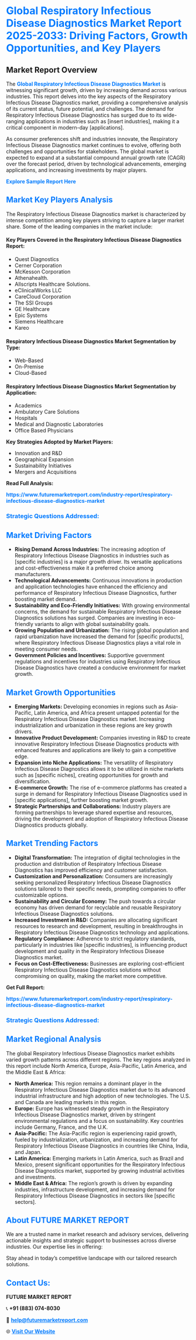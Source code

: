 <h1 style="color: #007BFF;">Global Respiratory Infectious Disease Diagnostics Market Report 2025-2033: Driving Factors, Growth Opportunities, and Key Players</h1>

<section id="overview">
<h2>Market Report Overview</h2>
<p>The <a href="https://www.futuremarketreport.com/industry-report/respiratory-infectious-disease-diagnostics-market" style="color: #007BFF; text-decoration: none;"><strong>Global Respiratory Infectious Disease Diagnostics Market</strong></a> is witnessing significant growth, driven by increasing demand across various industries. This report delves into the key aspects of the Respiratory Infectious Disease Diagnostics market, providing a comprehensive analysis of its current status, future potential, and challenges. The demand for Respiratory Infectious Disease Diagnostics has surged due to its wide-ranging applications in industries such as [insert industries], making it a critical component in modern-day [applications].</p>
<p>As consumer preferences shift and industries innovate, the Respiratory Infectious Disease Diagnostics market continues to evolve, offering both challenges and opportunities for stakeholders. The global market is expected to expand at a substantial compound annual growth rate (CAGR) over the forecast period, driven by technological advancements, emerging applications, and increasing investments by major players.</p>
</section>

<section id="overview">
<p><a href="https://www.futuremarketreport.com/request-sample/reportId=37624" style="color: #007BFF; text-decoration: none;"><strong>Explore Sample Report Here</strong></a></p>
</section>

<section id="key-players">
<h2 style="color: #007BFF;">Market Key Players Analysis</h2>
<p>The Respiratory Infectious Disease Diagnostics market is characterized by intense competition among key players striving to capture a larger market share. Some of the leading companies in the market include:</p>
<h4>Key Players Covered in the Respiratory Infectious Disease Diagnostics Report:</h4>
<ul><li>Quest Diagnostics</li><li>Cerner Corporation</li><li>McKesson Corporation</li><li>Athenahealth.</li><li>Allscripts Healthcare Solutions.</li><li>eClinicalWorks LLC</li><li>CareCloud Corporation</li><li>The SSI Groups</li><li>GE Healthcare</li><li>Epic Systems</li><li>Siemens Healthcare</li><li>Kareo</li></ul>
<h4>Respiratory Infectious Disease Diagnostics Market Segmentation by Type:</h4>
<ul><li>Web-Based</li><li>On-Premise</li><li>Cloud-Based</li></ul>

<h4>Respiratory Infectious Disease Diagnostics Market Segmentation by Application:</h4>
<ul><li>Academics</li><li>Ambulatory Care Solutions</li><li>Hospitals</li><li>Medical and Diagnostic Laboratories</li><li>Office Based Physicians</li></ul>
<p><strong>Key Strategies Adopted by Market Players:</strong></p>
<ul>
<li>Innovation and R&D</li>
<li>Geographical Expansion</li>
<li>Sustainability Initiatives</li>
<li>Mergers and Acquisitions</li>
</ul>
</section>

<section>
<p><strong>Read Full Analysis: </strong></p><a href="https://www.futuremarketreport.com/industry-report/respiratory-infectious-disease-diagnostics-market" style="color: #007BFF; text-decoration: none;"><strong>https://www.futuremarketreport.com/industry-report/respiratory-infectious-disease-diagnostics-market</strong></a>
<h3 style="color: #007BFF;">Strategic Questions Addressed:</h3>
</section>

<section id="driving-factors">
<h2 style="color: #007BFF;">Market Driving Factors</h2>
<ul>
<li><strong>Rising Demand Across Industries:</strong> The increasing adoption of Respiratory Infectious Disease Diagnostics in industries such as [specific industries] is a major growth driver. Its versatile applications and cost-effectiveness make it a preferred choice among manufacturers.</li>
<li><strong>Technological Advancements:</strong> Continuous innovations in production and application technologies have enhanced the efficiency and performance of Respiratory Infectious Disease Diagnostics, further boosting market demand.</li>
<li><strong>Sustainability and Eco-Friendly Initiatives:</strong> With growing environmental concerns, the demand for sustainable Respiratory Infectious Disease Diagnostics solutions has surged. Companies are investing in eco-friendly variants to align with global sustainability goals.</li>
<li><strong>Growing Population and Urbanization:</strong> The rising global population and rapid urbanization have increased the demand for [specific products], where Respiratory Infectious Disease Diagnostics plays a vital role in meeting consumer needs.</li>
<li><strong>Government Policies and Incentives:</strong> Supportive government regulations and incentives for industries using Respiratory Infectious Disease Diagnostics have created a conducive environment for market growth.</li>
</ul>
</section>

<section id="growth-opportunities">
<h2 style="color: #007BFF;">Market Growth Opportunities</h2>
<ul>
<li><strong>Emerging Markets:</strong> Developing economies in regions such as Asia-Pacific, Latin America, and Africa present untapped potential for the Respiratory Infectious Disease Diagnostics market. Increasing industrialization and urbanization in these regions are key growth drivers.</li>
<li><strong>Innovative Product Development:</strong> Companies investing in R&D to create innovative Respiratory Infectious Disease Diagnostics products with enhanced features and applications are likely to gain a competitive edge.</li>
<li><strong>Expansion into Niche Applications:</strong> The versatility of Respiratory Infectious Disease Diagnostics allows it to be utilized in niche markets such as [specific niches], creating opportunities for growth and diversification.</li>
<li><strong>E-commerce Growth:</strong> The rise of e-commerce platforms has created a surge in demand for Respiratory Infectious Disease Diagnostics used in [specific applications], further boosting market growth.</li>
<li><strong>Strategic Partnerships and Collaborations:</strong> Industry players are forming partnerships to leverage shared expertise and resources, driving the development and adoption of Respiratory Infectious Disease Diagnostics products globally.</li>
</ul>
</section>

<section id="trending-factors">
<h2 style="color: #007BFF;">Market Trending Factors</h2>
<ul>
<li><strong>Digital Transformation:</strong> The integration of digital technologies in the production and distribution of Respiratory Infectious Disease Diagnostics has improved efficiency and customer satisfaction.</li>
<li><strong>Customization and Personalization:</strong> Consumers are increasingly seeking personalized Respiratory Infectious Disease Diagnostics solutions tailored to their specific needs, prompting companies to offer customizable options.</li>
<li><strong>Sustainability and Circular Economy:</strong> The push towards a circular economy has driven demand for recyclable and reusable Respiratory Infectious Disease Diagnostics solutions.</li>
<li><strong>Increased Investment in R&D:</strong> Companies are allocating significant resources to research and development, resulting in breakthroughs in Respiratory Infectious Disease Diagnostics technology and applications.</li>
<li><strong>Regulatory Compliance:</strong> Adherence to strict regulatory standards, particularly in industries like [specific industries], is influencing product development and quality in the Respiratory Infectious Disease Diagnostics market.</li>
<li><strong>Focus on Cost-Effectiveness:</strong> Businesses are exploring cost-efficient Respiratory Infectious Disease Diagnostics solutions without compromising on quality, making the market more competitive.</li>
</ul>
</section>

<section>
<p><strong>Get Full Report: </strong></p><a href="https://www.futuremarketreport.com/industry-report/respiratory-infectious-disease-diagnostics-market" style="color: #007BFF; text-decoration: none;"><strong>https://www.futuremarketreport.com/industry-report/respiratory-infectious-disease-diagnostics-market</strong></a>
<h3 style="color: #007BFF;">Strategic Questions Addressed:</h3>
</section>


<section id="regional-analysis">
<h2 style="color: #007BFF;">Market Regional Analysis</h2>
<p>The global Respiratory Infectious Disease Diagnostics market exhibits varied growth patterns across different regions. The key regions analyzed in this report include North America, Europe, Asia-Pacific, Latin America, and the Middle East & Africa:</p>
<ul>
<li><strong>North America:</strong> This region remains a dominant player in the Respiratory Infectious Disease Diagnostics market due to its advanced industrial infrastructure and high adoption of new technologies. The U.S. and Canada are leading markets in this region.</li>
<li><strong>Europe:</strong> Europe has witnessed steady growth in the Respiratory Infectious Disease Diagnostics market, driven by stringent environmental regulations and a focus on sustainability. Key countries include Germany, France, and the U.K.</li>
<li><strong>Asia-Pacific:</strong> The Asia-Pacific region is experiencing rapid growth, fueled by industrialization, urbanization, and increasing demand for Respiratory Infectious Disease Diagnostics in countries like China, India, and Japan.</li>
<li><strong>Latin America:</strong> Emerging markets in Latin America, such as Brazil and Mexico, present significant opportunities for the Respiratory Infectious Disease Diagnostics market, supported by growing industrial activities and investments.</li>
<li><strong>Middle East & Africa:</strong> The region’s growth is driven by expanding industries, infrastructure development, and increasing demand for Respiratory Infectious Disease Diagnostics in sectors like [specific sectors].</li>
</ul>
</section>

<footer>
<h2 style="color: #007BFF;">About FUTURE MARKET REPORT</h2>
<p>We are a trusted name in market research and advisory services, delivering actionable insights and strategic support to businesses across diverse industries. Our expertise lies in offering:</p>

<p>Stay ahead in today’s competitive landscape with our tailored research solutions.</p>

<h2 style="color: #007BFF;">Contact Us:</h2>
<p><strong>FUTURE MARKET REPORT</strong></p>
<p>📞 <strong>+91 (883) 074-8030</strong></p>
<p>📧 <strong><a href="mailto:help@futuremarketreport.com" style="color: #007BFF;">help@futuremarketreport.com</a></strong></p>
<p>🌐 <strong><a href="https://www.futuremarketreport.com/" style="color: #007BFF;">Visit Our Website</a></strong></p>
</footer>